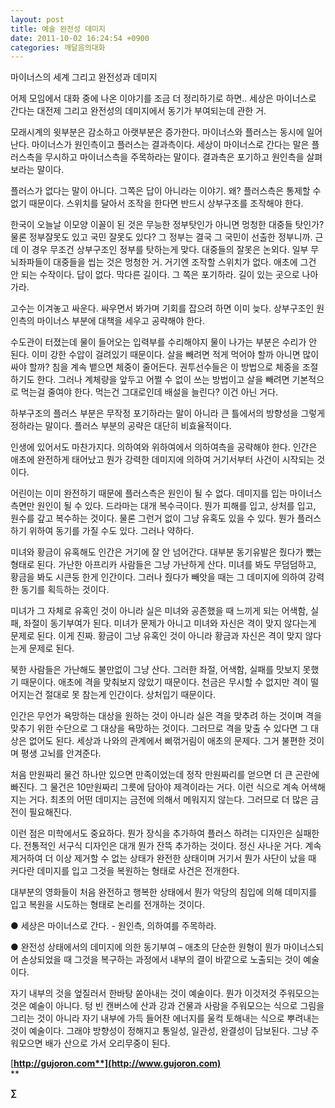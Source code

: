 ```yaml
---
layout: post
title: 예술 완전성 데미지
date: 2011-10-02 16:24:54 +0900
categories: 깨달음의대화
---
```

  
  
마이너스의 세계 그리고 완전성과 데미지 

어제 모임에서 대화 중에 나온 이야기를 조금 더 정리하기로 하면.. 세상은 마이너스로 간다는 대전제 그리고 완전성의 데미지에서 동기가 부여되는데 관한 거. 

모래시계의 윗부분은 감소하고 아랫부분은 증가한다. 마이너스와 플러스는 동시에 일어난다. 마이너스가 원인측이고 플러스는 결과측이다. 세상이 마이너스로 간다는 말은 플러스측을 무시하고 마이너스측을 주목하라는 말이다. 결과측은 포기하고 원인측을 살펴보라는 말이다. 

플러스가 없다는 말이 아니다. 그쪽은 답이 아니라는 이야기. 왜? 플러스측은 통제할 수 없기 때문이다. 스위치를 달아서 조작을 한다면 반드시 상부구조를 조작해야 한다. 

한국이 오늘날 이모양 이꼴이 된 것은 무능한 정부탓인가 아니면 멍청한 대중들 탓인가? 물론 정부잘못도 있고 국민 잘못도 있다? 그 정부는 결국 그 국민이 선출한 정부니까. 근데 이 경우 무조건 상부구조인 정부를 탓하는게 맞다. 대중들의 잘못은 논외다. 일부 무뇌좌파들이 대중들을 씹는 것은 멍청한 거. 거기엔 조작할 스위치가 없다. 애초에 그건 안 되는 수작이다. 답이 없다. 막다른 길이다. 그 쪽은 포기하라. 길이 있는 곳으로 나아가라. 

고수는 이겨놓고 싸운다. 싸우면서 봐가며 기회를 잡으려 하면 이미 늦다. 상부구조인 원인측의 마이너스 부분에 대책을 세우고 공략해야 한다. 

수도관이 터졌는데 물이 들어오는 입력부를 수리해야지 물이 나가는 부분은 수리가 안 된다. 이미 강한 수압이 걸려있기 때문이다. 살을 빼려면 적게 먹어야 할까 아니면 많이 싸야 할까? 침을 계속 뱉으면 체중이 줄어든다. 권투선수들은 이 방법으로 체중을 조절하기도 한다. 그러나 계체량을 앞두고 어쩔 수 없이 쓰는 방법이고 살을 빼려면 기본적으로 먹는걸 줄여야 한다. 먹는건 그대로인데 배설을 늘린다? 이건 아닌 거다. 

하부구조의 플러스 부분은 무작정 포기하라는 말이 아니라 큰 틀에서의 방향성을 그렇게 정하라는 말이다. 플러스 부분의 공략은 대단히 비효율적이다. 

인생에 있어서도 마찬가지다. 의하여와 위하여에서 의하여측을 공략해야 한다. 인간은 애초에 완전하게 태어났고 뭔가 강력한 데미지에 의하여 거기서부터 사건이 시작되는 것이다. 

어린이는 이미 완전하기 때문에 플러스측은 원인이 될 수 없다. 데미지를 입는 마이너스 측면만 원인이 될 수 있다. 드라마는 대개 복수극이다. 뭔가 피해를 입고, 상처를 입고, 원수를 갚고 복수하는 것이다. 물론 그런거 없이 그냥 유혹도 있을 수 있다. 뭔가 플러스 하기 위하여 동기를 가질 수도 있다. 그러나 약하다. 

미녀와 황금이 유혹해도 인간은 거기에 잘 안 넘어간다. 대부분 동기유발은 줬다가 뺐는 형태로 된다. 가난한 아프리카 사람들은 그냥 가난하게 산다. 미녀를 봐도 무덤덤하고, 황금을 봐도 시큰둥 한게 인간이다. 그러나 줬다가 빼앗을 때는 그 데미지에 의하여 강력한 동기를 획득하는 것이다. 

미녀가 그 자체로 유혹인 것이 아니라 실은 미녀와 공존했을 때 느끼게 되는 어색함, 실패, 좌절이 동기부여가 된다. 미녀가 문제가 아니고 미녀와 자신은 격이 맞지 않다는게 문제로 된다. 이게 진짜. 황금이 그냥 유혹인 것이 아니라 황금과 자신은 격이 맞지 않다는게 문제로 된다. 

북한 사람들은 가난해도 불만없이 그냥 산다. 그러한 좌절, 어색함, 실패를 맛보지 못했기 때문이다. 애초에 격을 맞춰보지 않았기 때문이다. 천금은 무시할 수 없지만 격이 떨어지는건 절대로 못 참는게 인간이다. 상처입기 때문이다. 

인간은 무언가 욕망하는 대상을 원하는 것이 아니라 실은 격을 맞추려 하는 것이며 격을 맞추기 위한 수단으로 그 대상을 욕망하는 것이다. 그러므로 격을 맞출 수 있다면 그 대상은 없어도 된다. 세상과 나와의 관계에서 삐꺾거림이 애초의 문제다. 그거 불편한 것이며 평생 고뇌를 안겨준다. 

처음 만원짜리 물건 하나만 있으면 만족이었는데 정작 만원짜리를 얻으면 더 큰 곤란에 빠진다. 그 물건은 10만원짜리 그릇에 담아야 제격이라는 거다. 이런 식으로 계속 어색해 지는 거다. 최초의 어떤 데미지는 금전에 의해서 메워지지 않는다. 그러므로 더 많은 금전이 필요해진다. 

이런 점은 미학에서도 중요하다. 뭔가 장식을 추가하여 플러스 하려는 디자인은 실패한다. 전통적인 서구식 디자인은 대개 뭔가 잔뜩 추가하는 것이다. 정신 사나운 거다. 계속 제거하여 더 이상 제거할 수 없는 상태가 완전한 상태이며 거기서 뭔가 사단이 났을 때 커다란 데미지를 입고 그것을 복원하는 형태로 사건은 전개한다. 

대부분의 영화들이 처음 완전하고 행복한 상태에서 뭔가 악당의 침입에 의해 데미지를 입고 복원을 시도하는 형태로 논리를 전개하는 것이다. 

● 세상은 마이너스로 간다. - 원인측, 의하여를 주목하라.

  
● 완전성 상태에서의 데미지에 의한 동기부여 – 애초의 단순한 원형이 뭔가 마이너스되어 손상되었을 때 그것을 복구하는 과정에서 내부의 결이 바깥으로 노출되는 것이 예술이다. 



자기 내부의 것을 엎질러서 한바탕 쏟아내는 것이 예술이다. 뭔가 이것저것 주워모으는 것은 예술이 아니다. 텅 빈 캔버스에 산과 강과 건물과 사람을 주워모으는 식으로 그림을 그리는 것이 아니라 자기 내부에 가득 들어찬 에너지를 울컥 토해내는 식으로 뿌려내는 것이 예술이다. 그래야 방향성이 정해지고 통일성, 일관성, 완결성이 담보된다. 그냥 주워모으면 배가 산으로 가서 오리무중이 된다.



  




  





  




[**http://gujoron.com**](http://www.gujoron.com)**  
** 

**∑**